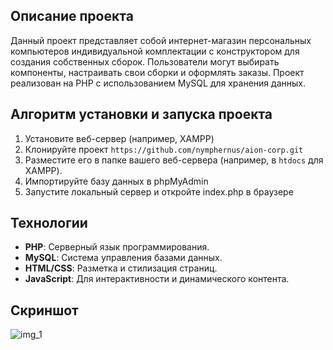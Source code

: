 <body>
<h2>Описание проекта</h2>
<p>Данный проект представляет собой интернет-магазин персональных компьютеров индивидуальной комплектации с конструктором для создания собственных сборок. Пользователи могут выбирать компоненты, настраивать свои сборки и оформлять заказы. Проект реализован на PHP с использованием MySQL для хранения данных.</p>

<h2>Алгоритм установки и запуска проекта</h2>
<ol>
    <li>Установите веб-сервер (например, XAMPP)</li>
    <li>Клонируйте проект
      <code>https://github.com/nymphernus/aion-corp.git</code></li>
    <li>Разместите его в папке вашего веб-сервера (например, в <code>htdocs</code> для XAMPP).</li>
    <li>Импортируйте базу данных в phpMyAdmin</li>
    <li>Запустите локальный сервер и откройте index.php в браузере</li>
</ol>
<h2>Технологии</h2>
<ul>
    <li><b>PHP</b>: Серверный язык программирования.</li>
    <li><b>MySQL</b>: Система управления базами данных.</li>
    <li><b>HTML/CSS</b>: Разметка и стилизация страниц.</li>
    <li><b>JavaScript</b>: Для интерактивности и динамического контента.</li>
</ul>
<h2>Скриншот</h2>
<img src="https://user-images.githubusercontent.com/103174654/229752211-483a3cf6-5fd4-4694-bb82-413255d884c6.png" alt="img_1">
</body>
